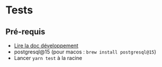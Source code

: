 # Tests

## Pré-requis

- [Lire la doc développement](./developpement/pre-requesites.md)
- postgresql@15 (pour macos : `brew install postgresql@15`)
- Lancer `yarn test` à la racine
